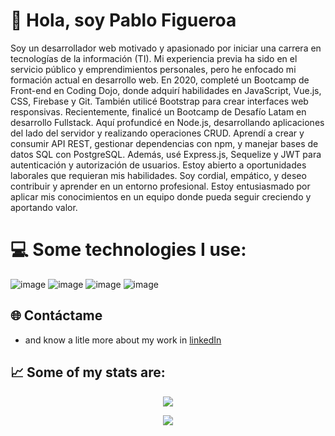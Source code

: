 # 👋 Hola, soy Pablo Figueroa

Soy un desarrollador web motivado y apasionado por iniciar una carrera en tecnologías de la información (TI). Mi experiencia previa ha sido en el servicio público y emprendimientos personales, pero he enfocado mi formación actual en desarrollo web.
En 2020, completé un Bootcamp de Front-end en Coding Dojo, donde adquirí habilidades en JavaScript, Vue.js, CSS, Firebase y Git. También utilicé Bootstrap para crear interfaces web responsivas.
Recientemente, finalicé un Bootcamp de Desafío Latam en desarrollo Fullstack. Aquí profundicé en Node.js, desarrollando aplicaciones del lado del servidor y realizando operaciones CRUD. Aprendí a crear y consumir API REST, gestionar dependencias con npm, y manejar bases de datos SQL con PostgreSQL. Además, usé Express.js, Sequelize y JWT para autenticación y autorización de usuarios.
Estoy abierto a oportunidades laborales que requieran mis habilidades. Soy cordial, empático, y deseo contribuir y aprender en un entorno profesional. Estoy entusiasmado por aplicar mis conocimientos en un equipo donde pueda seguir creciendo y aportando valor.


# 💻 Some technologies I use:

![image](https://img.shields.io/badge/Codecov-F01F7A?style=for-the-badge&logo=Codecov&logoColor=white)
![image](https://img.shields.io/badge/Codecov-F01F7A?style=for-the-badge&logo=Codecov&logoColor=white)
![image](https://img.shields.io/badge/Codecov-F01F7A?style=for-the-badge&logo=Codecov&logoColor=white)
![image](https://img.shields.io/badge/Codecov-F01F7A?style=for-the-badge&logo=Codecov&logoColor=white)




	
 

## 🌐 Contáctame

- and know a litle more about my work in [linkedIn](https://www.linkedin.com/in/pablofsj/)


## 📈   Some of my stats are:

<p align="center">
  <img align="" src="https://github-readme-stats.vercel.app/api/top-langs/?username=pablofsj" />
</p>
<p align="center">
  <img align="" src="https://github-readme-stats.vercel.app/api?username=pablofsj" />
</p>

